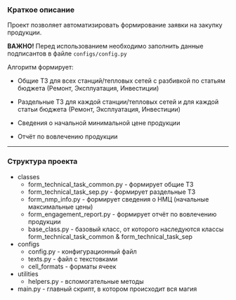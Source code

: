 ### Краткое описание

Проект позволяет автоматизировать формирование заявки на закупку продукции.

**ВАЖНО!** Перед использованием необходимо заполнить данные подписантов в файле `configs/config.py`

Алгоритм формирует:

* Общие ТЗ для всех станций/тепловых сетей с разбивкой по статьям бюджета (Ремонт, Эксплуатация, Инвестиции)

* Раздельные ТЗ для каждой станции/тепловых сетей и для каждой статьи бюджета (Ремонт, Эксплуатация, Инвестиции)

* Сведения о начальной минимальной цене продукции

* Отчёт по вовлечению продукции
---

### Структура проекта
 - classes
   - form_technical_task_common.py - формирует общие ТЗ
   - form_technical_task_sep.py - формирует раздельные ТЗ
   - form_nmp_info.py - формирует сведения о НМЦ (начальные максимальные цены)
   - form_engagement_report.py - формирует отчёт по вовлечению продукции
   - base_class.py - базовый класс, от которого наследуются классы form_technical_task_common & form_technical_task_sep
 - configs
   - config.py - конфигурационный файл
   - texts.py - файл с текстовками
   - cell_formats - форматы ячеек
 - utilities
   - helpers.py - вспомогательные методы
 - main.py - главный скрипт, в котором происходит вся магия